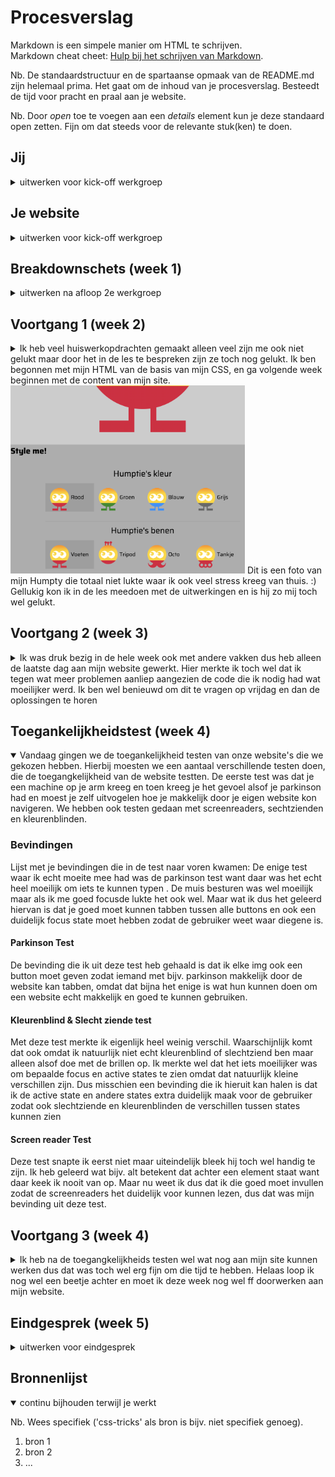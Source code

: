 # Procesverslag
Markdown is een simpele manier om HTML te schrijven.  
Markdown cheat cheet: [Hulp bij het schrijven van Markdown](https://github.com/adam-p/markdown-here/wiki/Markdown-Cheatsheet).

Nb. De standaardstructuur en de spartaanse opmaak van de README.md zijn helemaal prima. Het gaat om de inhoud van je procesverslag. Besteedt de tijd voor pracht en praal aan je website.

Nb. Door *open* toe te voegen aan een *details* element kun je deze standaard open zetten. Fijn om dat steeds voor de relevante stuk(ken) te doen.





## Jij

<details>
<summary>uitwerken voor kick-off werkgroep</summary>

### Auteur:
Sanne 't Hooft (vervangen door jouw naam)

#### Je startniveau:
De blauwe piste

#### Je focus:
Helemaal responsive maar weet dit nog niet zeker want weet nog niet zo goed want ze allebei inhouden
 
</details>





## Je website

<details>
<summary>uitwerken voor kick-off werkgroep</summary>

### Je opdracht:
Ik ga de website van de NS maken.

#### Screenshot(s) van de eerste pagina (small screen): 
https://www.ns.nl/ 
<img src="images/Screenshot 2021-09-08 at 10.36.32.png" width="375px" alt="omschrijving van de pagina">

#### Screenshot(s) van de tweede pagina (small screen):
https://www.ns.nl/  
<img src="images/Screenshot 2021-09-08 at 10.34.10.png" width="375px" alt="omschrijving van de pagina">
 
</details>





## Breakdownschets (week 1)

<details>
<summary>uitwerken na afloop 2e werkgroep</summary>

### de hele pagina: 
<img src="images/FRONTED- DEVELOPMENT.png" width="375px" alt="breakdown van de hele pagina">

### dynamisch deel (bijv menu): 
<img src="images/FRONTED- DEVELOPMENT.png" width="375px" alt="breakdown van een dynamisch deel">

### wellicht nog een dynamisch deel (bijv filter): 


</details>





## Voortgang 1 (week 2)

<details>
<summary>Ik heb veel huiswerkopdrachten gemaakt alleen veel zijn me ook niet gelukt maar door het in de les te bespreken zijn ze toch nog gelukt. Ik ben begonnen met mijn HTML van de basis van mijn CSS, en ga volgende week beginnen met de content van mijn site.
 <img src="images/Screenshot 2021-09-17 at 11.27.58.png" width="375px" alt="breakdown van nog een dynamisch deel">
 Dit is een foto van mijn Humpty die totaal niet lukte waar ik ook veel stress kreeg van thuis. :)
 Gellukig kon ik in de les meedoen met de uitwerkingen en is hij zo mij toch wel gelukt.

 
 </summary>

### Stand van zaken
hier dit ging goed & dit was lastig (neem ook screenshots op van delen van je website en code)
Opzich alles wat ik tot nu toe hebt gemaakt was niet al te moeilijk, want heb alleen maar de basis van HTML en CSS gemaakt, straks als ik dieper in de stof ga en JS ga gebruiken gaat gebruiken gaan waarschijnlijk meer dingen fout :).


### Agenda voor meeting
samen met je groepje opstellen

| student 1 (ik)                     | student 2          | student 3    | student 4        |
| JS transformeren geleerd           | ---                | ---          | ---              |
| Iconen grootte                     | en dit             | en ik dit    | en dan ik dat    |
| Buttons echt laten werken          | dit als er tijd is | nog een punt | dit wil ik zeker |
| CSS schoner en leesbaarder make    | ...                | ...          | ...              |


### Verslag van meeting
hier na afloop snel de uitkomsten van de meeting vastleggen

- Het eerste punt van wat ik heb meegenomen van de meeting was dat ik de opdracht niet goed snapte en de html moet kloppen en sommige buttons ook echt moeten werken en niet alleen maar een image zijn.
 
- Het tweeede punt is dat ik geleerd heb hoe ik de textje goed onder het icoontje te plaatsen zonder gebruik te maken van postition:fixed.
 
- Het derde punt van wat ik heb meegenomen is dat is mijn menu button ook echt moet laat transformeren als je erop klikt net zoals het in het echt zo is. Sanne had een hele codepen waar alle CSS en JS is staat om dat menu goed te laten tranformen wat toch wel heel erg handig is voor mij :).
 
- Ook heb ik meegenomen uit de meeting dat je alle lengtes in em moet zetten omdat je dan het goed mee kan schalen.

</details>





## Voortgang 2 (week 3)

<details>
<summary>Ik was druk bezig in de hele week ook met andere vakken dus heb alleen de laatste dag aan mijn website gewerkt. Hier merkte ik toch wel dat ik tegen wat meer problemen aanliep aangezien de code die ik nodig had wat moeilijker werd. Ik ben wel benieuwd om dit te vragen op vrijdag en dan de oplossingen te horen</summary>

### Stand van zaken
hier dit ging goed & dit was lastig (neem ook screenshots op van delen van je website en code)
 Wat dus fout ging op mijn website was dat ik 1 achtergrond foto niet goed in verhouding kreeg en ook niet lang genoeg. Ook had ik nog een vraag over hoe ik een stukje van mijn website moest doen en wat voor code ik daar voor nodig had
<img src="images/Screenshot 2021-09-23 at 14.17.18.png" width="375px" alt="foto van website waarbij foto niet goede height kreeg">

### Agenda voor meeting
samen met je groepje opstellen

Student 1 (ik):
 Wat voor code ik moest gebruiken voor een specifiek deel van mijn website en hoe ik een img meer height kon geven zonder dat de foto uit de verhouding ging.
 Student 2: Hoe je een header maakt en een hamburger menu en hoe je die 2 goed centreert.
 Student 3: Hoe je slideshows maakt met automatische transities.
 Student 4: wil meeluisteren met alles


### Verslag van meeting
hier na afloop snel de uitkomsten van de meeting vastleggen
 Deze week had ik een meeting met de student assistenten en die hebben mij ook goed geholpen met mijn vragen.

- Punt 1: Mijn vraag die ik had was hoe ik een img groter en kleiner moest maken en dat heb ik geleerd nu door hun.
- Punt 2: Ook hebben ze me geholpen om mijn HTML schoner te maken want ik wist niet dat als je een section gebruikt je ook verplicht bent om een h1 te gebruiken
- Punt 3: Ze hebben me geleerd om niet meer position fixed te gebruiken omdat dat soms onhandig is voor andere elementen eromheen.
- ...

</details>





## Toegankelijkheidstest (week 4)

<details open>
<summary> Vandaag gingen we de toegankelijkheid testen van onze website's die we gekozen hebben. Hierbij moesten we een aantaal verschillende testen doen, die de toegangkelijkheid van de website testten. De eerste test was dat je een machine op je arm kreeg en toen kreeg je het gevoel alsof je parkinson had en moest je zelf uitvogelen hoe je makkelijk door je eigen website kon navigeren. We hebben ook testen gedaan met screenreaders, sechtzienden en kleurenblinden.</summary>

### Bevindingen
Lijst met je bevindingen die in de test naar voren kwamen:
 De enige test waar ik echt moeite mee had was de parkinson test want daar was het echt heel moeilijk om iets te kunnen typen . De muis besturen was wel moeilijk maar als ik me goed focusde lukte het ook wel. Maar wat ik dus het geleerd hiervan is dat je goed moet kunnen tabben tussen alle buttons en ook een duidelijk focus state moet hebben zodat de gebruiker weet waar diegene is.

#### Parkinson Test

 De bevinding die ik uit deze test heb gehaald is dat ik elke img ook een button moet geven zodat iemand met bijv. parkinson makkelijk door de website kan tabben, omdat dat bijna het enige is wat hun kunnen doen om een website echt makkelijk en goed te kunnen gebruiken.


#### Kleurenblind & Slecht ziende test
 
 Met deze test merkte ik eigenlijk heel weinig verschil. Waarschijnlijk komt dat ook omdat ik natuurlijk niet echt kleurenblind of slechtziend ben maar alleen alsof doe met de brillen op. Ik merkte wel dat het iets moeilijker was om bepaalde focus en active states te zien omdat dat natuurlijk kleine verschillen zijn. Dus misschien een bevinding die ik hieruit kan halen is dat ik de active state en andere states extra duidelijk maak voor de gebruiker zodat ook slechtziende en kleurenblinden de verschillen tussen states kunnen zien 



#### Screen reader Test
 
 Deze test snapte ik eerst niet maar uiteindelijk bleek hij toch wel handig te zijn. Ik heb geleerd wat bijv. alt betekent dat achter een element staat want daar keek ik nooit van op. Maar nu weet ik dus dat ik die goed moet invullen zodat de screenreaders het duidelijk voor kunnen lezen, dus dat was mijn bevinding uit deze test.




</details>





## Voortgang 3 (week 4)

<details>
<summary>Ik heb na de toegangkelijkheids testen wel wat nog aan mijn site kunnen werken dus dat was toch wel erg fijn om die tijd te hebben. Helaas loop ik nog wel een beetje achter en moet ik deze week nog wel ff doorwerken aan mijn website.</summary>

### Stand van zaken
Waar ik vooral vastliep deze week is hoe ik een bepaald stukje van mijn site moest coderen, omdat die er toch wel heel erg moeilijk uitzag, maar gelukkih hebben we op vrijdag weer gesprekken waar ik dit soort dingen kan vragen. <img src="images/Screenshot 2021-09-30 at 00.16.45.png" width="375px" alt="foto van website waarbij foto niet goede height kreeg">

### Agenda voor meeting
samen met je groepje opstellen

Student 1 (ik):
 Ik vroeg me af wat voor HTML & CSS ik kon gebruiken bij een bepaald stukje voor mijn website. Ook gebruikt mijn site een soort van liochte schaduw over een van de img heen en ik ben benieuwd hoe ik dat kan namaken.
 
 Student 2:


### Verslag van meeting
hier na afloop snel de uitkomsten van de meeting vastleggen

- punt 1
- punt 2
- nog een punt
- ...

</details>




 
## Eindgesprek (week 5)

<details>
<summary>uitwerken voor eindgesprek</summary>

### Stand van zaken
hier dit ging goed & dit was lastig (neem ook screenshots op van delen van je website en code)

### Screenshot(s)

hier screenshot(s) van je eindresultaat

</details>





## Bronnenlijst

<details open>
<summary>continu bijhouden terwijl je werkt</summary>

Nb. Wees specifiek ('css-tricks' als bron is bijv. niet specifiek genoeg).

1. bron 1
2. bron 2
3. ...

</details>
